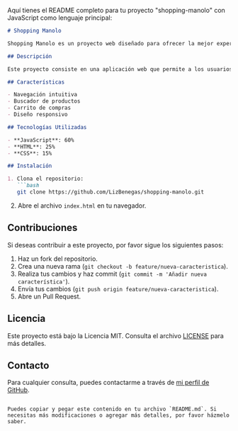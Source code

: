 Aquí tienes el README completo para tu proyecto "shopping-manolo" con JavaScript como lenguaje principal:

```markdown
# Shopping Manolo

Shopping Manolo es un proyecto web diseñado para ofrecer la mejor experiencia de compra online.

## Descripción

Este proyecto consiste en una aplicación web que permite a los usuarios navegar, buscar y comprar productos de manera fácil y rápida. La aplicación está desarrollada principalmente utilizando HTML, CSS y JavaScript.

## Características

- Navegación intuitiva
- Buscador de productos
- Carrito de compras
- Diseño responsivo

## Tecnologías Utilizadas

- **JavaScript**: 60%
- **HTML**: 25%
- **CSS**: 15%

## Instalación

1. Clona el repositorio:
   ```bash
   git clone https://github.com/LizBenegas/shopping-manolo.git
   ```
2. Abre el archivo `index.html` en tu navegador.

## Contribuciones

Si deseas contribuir a este proyecto, por favor sigue los siguientes pasos:

1. Haz un fork del repositorio.
2. Crea una nueva rama (`git checkout -b feature/nueva-caracteristica`).
3. Realiza tus cambios y haz commit (`git commit -m 'Añadir nueva característica'`).
4. Envía tus cambios (`git push origin feature/nueva-caracteristica`).
5. Abre un Pull Request.

## Licencia

Este proyecto está bajo la Licencia MIT. Consulta el archivo [LICENSE](LICENSE) para más detalles.

## Contacto

Para cualquier consulta, puedes contactarme a través de [mi perfil de GitHub](https://github.com/LizBenegas).
```

Puedes copiar y pegar este contenido en tu archivo `README.md`. Si necesitas más modificaciones o agregar más detalles, por favor házmelo saber.
